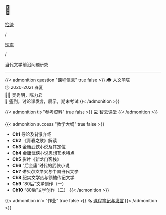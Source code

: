 # 🏫


<div class="nav-tab">
  <a href="../../../cages"><p class="not">拾迹</p></a><p class="not">/</p>
  <a href="../"><p class="not">探索</p></a>
  <p class="now">/</p><p class="now">当代文学前沿问题研究</p>
</div>

---

{{< admonition question "课程信息" true false >}}
🎓 人文学院<br>
🕙 2020-2021 春夏<br>
🧑‍🏫 吴秀明，陈力君<br>
📝 签到，讨论课发言，展示，期末考试
{{< /admonition >}}

{{< admonition tip "参考资料" true false >}}
💻 智云课堂
{{< /admonition >}}

{{< admonition success "教学大纲" true false >}}
- **Ch1** 导论及背景介绍
- **Ch2** 《青春之歌》解读
- **Ch3** 金庸武侠小说及其定位
- **Ch4** 金庸武侠小说思想艺术特点
- **Ch5** 影片《新龙门客栈》
- **Ch6** “后金庸”时代的武侠小说
- **Ch7** 诺贝尔文学奖与中国当代文学
- **Ch8** 纪实文学热与领袖传记文学
- **Ch9** “80后”文学创作（一）
- **Ch10** “80后”文学创作（二）
{{< /admonition >}}

{{< admonition info "作业" true false >}}
🗞️ [课程笔记与发言](../../../wxqy)
{{< /admonition >}}
